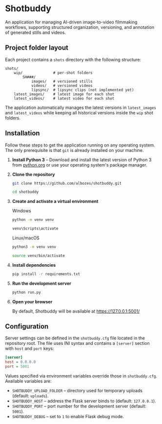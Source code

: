# Shotbuddy
An application for managing AI-driven image-to-video filmmaking workflows, supporting structured organization, versioning, and annotation of generated stills and videos.

## Project folder layout

Each project contains a `shots` directory with the following structure:

```
shots/
    wip/              # per-shot folders
        SH###/
            images/   # versioned stills
            videos/   # versioned videos
            lipsync/  # lipsync clips (not implemented yet)
    latest_images/    # latest image for each shot
    latest_videos/    # latest video for each shot
```

The application automatically manages the latest versions in `latest_images` and `latest_videos` while keeping all historical versions inside the `wip` shot folders.

## Installation

Follow these steps to get the application running on any operating system. The
only prerequisite is that `git` is already installed on your machine.

1. **Install Python 3** – Download and install the latest version of Python 3
   from [python.org](https://www.python.org/downloads/) or use your operating
   system's package manager.
2. **Clone the repository**

   ```bash
   git clone https://github.com/albozes/shotbuddy.git
   ```
   ```bash
   cd shotbuddy
   ```
3. **Create and activate a virtual environment**

   Windows
   ```bash
   python -m venv venv
   ```
   ```bash
   venv\Scripts\activate
   ```
   Linux/macOS
   ```bash
   python3 -m venv venv
   ```
   ```bash
   source venv/bin/activate
   ```

4. **Install dependencies**

   ```bash
   pip install -r requirements.txt
   ```
5. **Run the development server**

   ```bash
   python run.py
   ```
6. **Open your browser**

   By default, Shotbuddy will be available at https://127.0.0.1:5001/

## Configuration

Server settings can be defined in the `shotbuddy.cfg` file located in the
repository root. The file uses INI syntax and contains a `[server]` section with
`host` and `port` keys:

```ini
[server]
host = 0.0.0.0
port = 5001
```

Values specified via environment variables override those in `shotbuddy.cfg`.
Available variables are:

- `SHOTBUDDY_UPLOAD_FOLDER` – directory used for temporary uploads (default:
  `uploads`).
- `SHOTBUDDY_HOST` – address the Flask server binds to (default: `127.0.0.1`).
- `SHOTBUDDY_PORT` – port number for the development server (default: `5001`).
- `SHOTBUDDY_DEBUG` – set to `1` to enable Flask debug mode.
